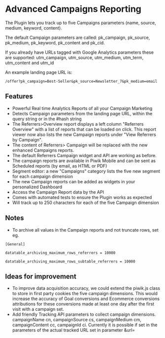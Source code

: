 # Advanced Campaigns Reporting
The Plugin lets you track up to five Campaigns parameters (name, source, medium, keyword, content).
 
The default Campaign parameters are called: pk_campaign, pk_source, pk_medium, pk_keyword, pk_content and pk_cid.

If you already have URLs tagged with Google Analytics parameters these are supported: utm_campaign, utm_source, utm_medium, utm_term, utm_content and utm_id

An example landing page URL is:
```
/offer?pk_campaign=Best-Seller&pk_source=Newsletter_7&pk_medium=email
```

## Features
 * Powerful Real time Analytics Reports of all your Campaign Marketing
 * Detects Campaign parameters from the landing page URL, within the query string or in the #hash string
 * The Referrers>Overview report displays a left column "Referrers Overview" with a list of reports that can be loaded on click.
   This report viewer now also lists the new Campaign reports under "View Referrers by Campaign".
 * The content of Referrers> Campaign will be replaced with the new enhanced Campaigns reports.
 * The default Referrers Campaign widget and API are working as before.
 * The campaign reports are available in Piwik Mobile and can be sent as Scheduled reports (by email, as HTML or PDF)
 * Segment editor: a new "Campaigns" category lists the five new segment for each campaign dimension
 * The new Campaign reports can be added as widgets in your personalized Dashboard
 * Access the Campaign Report data by the API
 * Comes with automated tests to ensure the Plugin works as expected
 * Will track up to 250 characters for each of the five Campaign dimension

## Notes
 * To archive all values in the Campaign reports and not truncate rows, set eg.

```
[General]

datatable_archiving_maximum_rows_referrers = 10000

datatable_archiving_maximum_rows_subtable_referrers = 10000
```

## Ideas for improvement
 * To improve data acquisition accuracy, we could extend the piwik.js class to store in first party cookies
 the five campaign dimensions. This would increase the accuracy of Goal conversions and Ecommerce conversions attributions
 for these conversions made at least one day after the first visit with a campaign set.
 * Add friendly Tracking API parameters to collect campaign dimensions.
 campaignName cn, campaignSource cs, campaignMedium cm, campaignContent cc, campaignId ci.
 Currently it is possible if set in the parameters of the actual tracked URL set in parameter &url=
